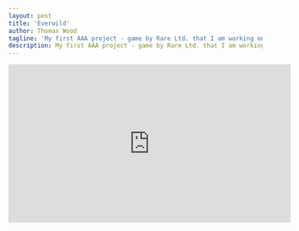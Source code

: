 ```yaml
---
layout: post
title: 'Everwild'
author: Thomas Wood
tagline: 'My first AAA project - game by Rare Ltd. that I am working on as a Gameplay Programming Intern'
description: My first AAA project - game by Rare Ltd. that I am working on as a Gameplay Programming Intern
---
```


<iframe width="560" height="315" src="https://www.youtube.com/embed/jWpcUH-tKEU" frameborder="0" allow="accelerometer; autoplay; encrypted-media; gyroscope; picture-in-picture" allowfullscreen></iframe>

